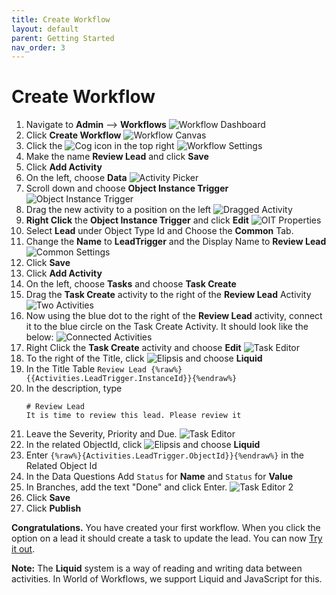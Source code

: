 ```yaml
---
title: Create Workflow
layout: default
parent: Getting Started
nav_order: 3
---
```


# Create Workflow

1. Navigate to **Admin** --> **Workflows**
   ![Workflow Dashboard](../images/04_image-13.png)
2. Click **Create Workflow**
   ![Workflow Canvas](../images/04_image-14.png)
3. Click the ![Cog](../images/04_image-15.png) icon in the top right
   ![Workflow Settings](../images/04_image-16.png)
4. Make the name **Review Lead** and click **Save**
5. Click **Add Activity**
6. On the left, choose **Data**
   ![Activity Picker](../images/04_image-17.png)
7. Scroll down and choose **Object Instance Trigger**
   ![Object Instance Trigger](../images/04_image-18.png)
8. Drag the new activity to a position on the left
   ![Dragged Activity](../images/04_image-19.png)
9. **Right Click** the **Object Instance Trigger** and click **Edit**
    ![OIT Properties](../images/04_image-20.png)
10. Select **Lead** under Object Type Id and Choose the **Common** Tab.
11. Change the **Name** to **LeadTrigger** and the Display Name to **Review Lead**
    ![Common Settings](../images/04_image-21.png)
12. Click **Save**
13. Click **Add Activity**
14. On the left, choose **Tasks** and choose **Task Create**
15. Drag the **Task Create** activity to the right of the **Review Lead** Activity
    ![Two Activities](../images/04_image-22.png)
16. Now using the blue dot to the right of the **Review Lead** activity, connect it to the blue circle on the Task Create Activity. It should look like the below:
    ![Connected Activities](../images/04_image-23.png)
17. Right Click the **Task Create** activity and choose **Edit**
    ![Task Editor](../images/04_image-24.png)
18. To the right of the Title, click ![Elipsis](../images/04_image-25.png) and choose **Liquid**
19. In the Title Table ```Review Lead {%raw%}{{Activities.LeadTrigger.InstanceId}}{%endraw%}```
20. In the description, type 
    ```
    # Review Lead
    It is time to review this lead. Please review it
    ```
21. Leave the Severity, Priority and Due.
    ![Task Editor](../images/04_image-27.png)
22. In the related ObjectId, click ![Elipsis](../images/04_image-25.png) and choose **Liquid**
23. Enter ```{%raw%}{Activities.LeadTrigger.ObjectId}}{%endraw%}``` in the Related Object Id
24. In the Data Questions Add ```Status``` for **Name** and ```Status``` for **Value**
25. In Branches, add the text "Done" and click Enter.
    ![Task Editor 2](../images/04_image-28.png)
26. Click **Save**
27. Click **Publish**

**Congratulations.** You have created your first workflow. When you click the option on a lead it should create a task to update the lead. You can now [Try it out](./try_it_out.html).

**Note:** The **Liquid** system is a way of reading and writing data between activities. In World of Workflows, we support Liquid and JavaScript for this. 


